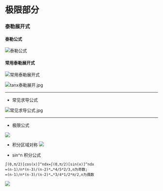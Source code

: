 # 极限部分
### 泰勒展开式
#### 泰勒公式
![泰勒公式](./pic/泰勒公式.jpg)
#### 常用泰勒展开式
![常用泰勒展开式](./pic/常用泰勒展开式.png)

![tanx泰勒展开.jpg](./pic/tanx泰勒展开.jpg)

****

* 常见求导公式

![常见求导公式.jpg](./pic/常见求导公式.jpg)

****

* 极限公式

![](./pic/极限.jpg)

* 积分区域对称
![](./pic/积分区域对称.jpg)

* sin^n 积分公式

```
∫(0,π/2)[cos(x)]^ndx=∫(0,π/2)[sin(x)]^ndx
=(n-1)/n*(n-3)/(n-2)*…*4/5*2/3,n为奇数;
=(n-1)/n*(n-3)/(n-2)*…*3/4*1/2*π/2,n为偶数
```

![](./pic/sin^n积分.jpg)

